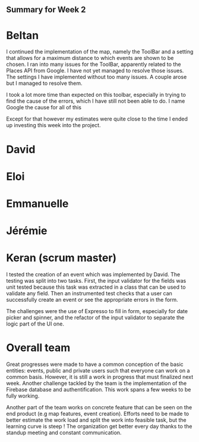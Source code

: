 ## Summary for Week 2

# Beltan

I continued the implementation of the map, namely the ToolBar and a setting that allows for a maximum distance to which
events are shown to be chosen. I ran into many issues for the ToolBar, apparently related to the Places API from Google.
I have not yet managed to resolve those issues.
The settings I have implemented without too many issues. A couple arose but I managed to resolve them.

I took a lot more time than expected on this toolbar, especially in trying to find the cause of the errors, which I have still
not been able to do. I name Google the cause for all of this

Except for that however my estimates were quite close to the time I ended up investing this week into the project.

# David

# Eloi

# Emmanuelle

# Jérémie

# Keran (scrum master)

I tested the creation of an event which was implemented by David. The testing was split into two tasks. First, the input validator for the fields was unit tested because this task was extracted in a class that can be used to validate any field. Then an instrumented test checks that a user can successfully create an event or see the appropriate errors in the form.

The challenges were the use of Expresso to fill in form, especially for date picker and spinner, and the refactor of the input validator to separate the logic part of the UI one.

# Overall team

Great progresses were made to have a common conception of the basic entities: events, public and private users such that everyone can work on a common basis. However, it is still a work in progress that must finalized next week. Another challenge tackled by the team is the implementation of the Firebase database and authentification. This work spans a few weeks to be fully working.

Another part of the team works on concrete feature that can be seen on the end product (e.g map features, event creation). Efforts need to be made to better estimate the work load and split the work into feasible task, but the learning curve is steep ! The organization get better every day thanks to the standup meeting and constant communication.